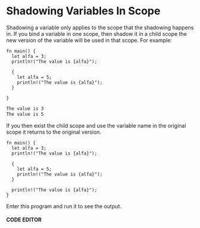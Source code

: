 # Shadowing Variables In Scope

Shadowing a variable only applies to the scope
that the shadowing happens in. If you bind
a variable in one scope, then shadow it in a child
scope the new version of the variable
will be used in that scope. For example:

```rust, noplayground
fn main() {
  let alfa = 3;
  println!("The value is {alfa}");

  {
    let alfa = 5;
    println!("The value is {alfa}");
  }

}
```

```txt
The value is 3
The value is 5
```

If you then exist the child scope and
use the variable name in the original
scope it returns to the original version.

```rust, noplayground, EXAMPLE1
fn main() {
  let alfa = 3;
  println!("The value is {alfa}");

  {
    let alfa = 5;
    println!("The value is {alfa}");
  }

  println!("The value is {alfa}");
}
```

Enter this program and run it to see the output.

#### CODE EDITOR

```rust, editable, CODE1

```
